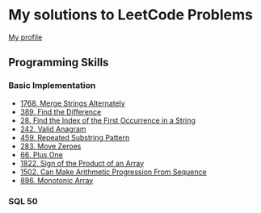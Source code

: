 # My solutions to LeetCode Problems

[My profile][link1]

[link1]: https://leetcode.com/u/mirolyubovaalyona/


## Programming Skills

### Basic Implementation

- [1768. Merge Strings Alternately](./1768.%20Merge%20Strings%20Alternately.php)
- [389. Find the Difference](/389.%20Find%20the%20Difference.php)
- [28. Find the Index of the First Occurrence in a String](/28.%20Find%20the%20Index%20of%20the%20First%20Occurrence%20in%20a%20String.php)
- [242. Valid Anagram](/242.%20Valid%20Anagram.php)
- [459. Repeated Substring Pattern](/459.%20Repeated%20Substring%20Pattern.php)
- [283. Move Zeroes](/283.%20Move%20Zeroes.php)
- [66. Plus One](/66.%20Plus%20One.php)
- [1822. Sign of the Product of an Array](/1822.%20Sign%20of%20the%20Product%20of%20an%20Array.php)
- [1502. Can Make Arithmetic Progression From Sequence](/1502.%20Can%20Make%20Arithmetic%20Progression%20From%20Sequence.php)
- [896. Monotonic Array](/Programming%20Skills/896.%20Monotonic%20Array.php)

### SQL 50
